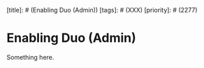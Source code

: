 [title]: # (Enabling Duo (Admin))
[tags]: # (XXX)
[priority]: # (2277)
# Enabling Duo (Admin)
Something here.

